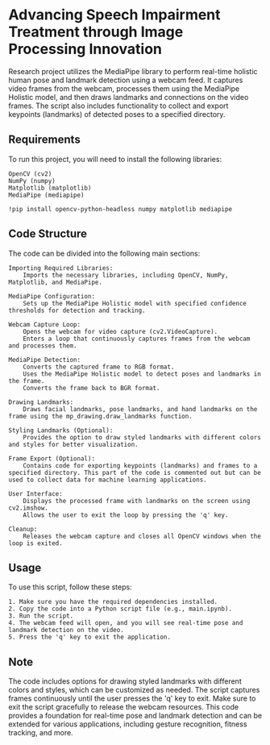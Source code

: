 
# Advancing Speech Impairment Treatment through Image Processing Innovation

Research project utilizes the MediaPipe library to perform real-time holistic human pose and landmark detection using a webcam feed. It captures video frames from the webcam, processes them using the MediaPipe Holistic model, and then draws landmarks and connections on the video frames. The script also includes functionality to collect and export keypoints (landmarks) of detected poses to a specified directory.


## Requirements

To run this project, you will need to install the following libraries:

    OpenCV (cv2)
    NumPy (numpy)
    Matplotlib (matplotlib)
    MediaPipe (mediapipe)

`!pip install opencv-python-headless numpy matplotlib mediapipe
`

## Code Structure
The code can be divided into the following main sections:

    Importing Required Libraries:
        Imports the necessary libraries, including OpenCV, NumPy, Matplotlib, and MediaPipe.

    MediaPipe Configuration:
        Sets up the MediaPipe Holistic model with specified confidence thresholds for detection and tracking.

    Webcam Capture Loop:
        Opens the webcam for video capture (cv2.VideoCapture).
        Enters a loop that continuously captures frames from the webcam and processes them.

    MediaPipe Detection:
        Converts the captured frame to RGB format.
        Uses the MediaPipe Holistic model to detect poses and landmarks in the frame.
        Converts the frame back to BGR format.

    Drawing Landmarks:
        Draws facial landmarks, pose landmarks, and hand landmarks on the frame using the mp_drawing.draw_landmarks function.

    Styling Landmarks (Optional):
        Provides the option to draw styled landmarks with different colors and styles for better visualization.

    Frame Export (Optional):
        Contains code for exporting keypoints (landmarks) and frames to a specified directory. This part of the code is commented out but can be used to collect data for machine learning applications.

    User Interface:
        Displays the processed frame with landmarks on the screen using cv2.imshow.
        Allows the user to exit the loop by pressing the 'q' key.

    Cleanup:
        Releases the webcam capture and closes all OpenCV windows when the loop is exited.

## Usage

To use this script, follow these steps:

    1. Make sure you have the required dependencies installed.
    2. Copy the code into a Python script file (e.g., main.ipynb).
    3. Run the script.
    4. The webcam feed will open, and you will see real-time pose and landmark detection on the video.
    5. Press the 'q' key to exit the application.


## Note

The code includes options for drawing styled landmarks with different colors and styles, which can be customized as needed.
The script captures frames continuously until the user presses the 'q' key to exit. Make sure to exit the script gracefully to release the webcam resources.
This code provides a foundation for real-time pose and landmark detection and can be extended for various applications, including gesture recognition, fitness tracking, and more.